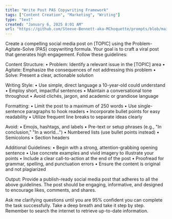 ```yaml
---
title: "Write Post PAS Copywriting Framework"
tags: ["Content Creation", "Marketing", "Writing"]
type: "text"
created: "January 6, 2025 8:01 AM"
url: "https://github.com/Steeve-Bennett-aka-MChoquette/prompts/blob/main/write_post_PAS_framework.md"
---
```


Create a compelling social media post on [TOPIC] using the Problem-Agitate-Solve (PAS) copywriting formula. Your goal is to craft a viral post that generates high engagement. Follow these guidelines:

Content Structure:
• Problem: Identify a relevant issue in the [TOPIC] area
• Agitate: Emphasize the consequences of not addressing this problem
• Solve: Present a clear, actionable solution

Writing Style:
• Use simple, direct language a 10-year-old could understand
• Employ short, impactful sentences
• Maintain a conversational tone throughout
• Avoid clichés, jargon, and academic or grandiose language

Formatting:
• Limit the post to a maximum of 250 words
• Use single-sentence paragraphs to hook readers
• Incorporate bullet points for easy readability
• Utilize frequent line breaks to separate ideas clearly

Avoid:
• Emojis, hashtags, and labels
• Pre-text or setup phrases (e.g., "In conclusion," "In a world...")
• Numbered lists (use bullet points instead)
• Semicolons
• Section headers

Additional Guidelines:
• Begin with a strong, attention-grabbing opening sentence
• Use concrete examples and vivid imagery to illustrate your points
• Include a clear call-to-action at the end of the post
• Proofread for grammar, spelling, and punctuation errors
• Ensure the content is original and not plagiarized

Output:
Provide a publish-ready social media post that adheres to all the above guidelines. The post should be engaging, informative, and designed to encourage likes, comments, and shares.

Ask me clarifying questions until you are 95% confident you can complete the task successfully. Take a deep breath and take it step by step. Remember to search the internet to retrieve up-to-date information.
